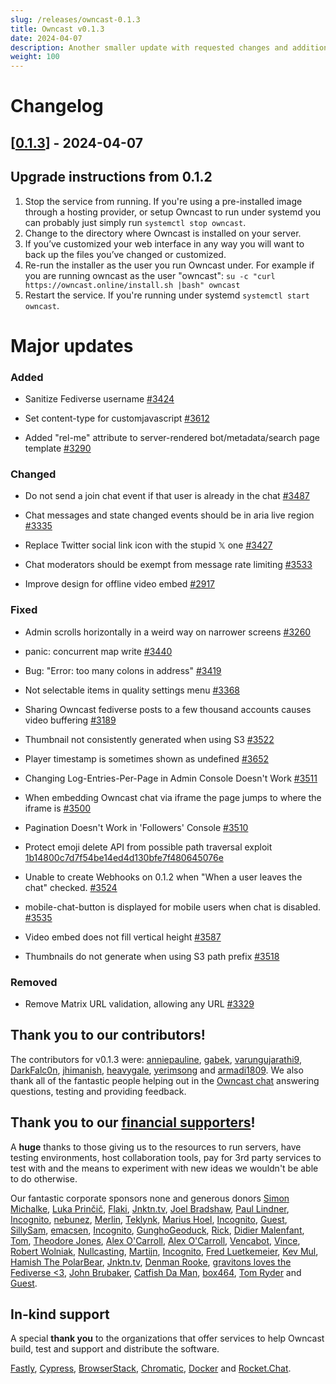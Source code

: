 ```yaml
---
slug: /releases/owncast-0.1.3
title: Owncast v0.1.3
date: 2024-04-07
description: Another smaller update with requested changes and additions.
weight: 100
---
```


# Changelog

## [[0.1.3](https://github.com/owncast/owncast/milestone/25)] - 2024-04-07

## Upgrade instructions from 0.1.2

1. Stop the service from running. If you're using a pre-installed image through a hosting provider, or setup Owncast to run under systemd you can probably just simply run `systemctl stop owncast`.
1. Change to the directory where Owncast is installed on your server.
1. If you’ve customized your web interface in any way you will want to back up the files you’ve changed or customized.
1. Re-run the installer as the user you run Owncast under. For example if you are running owncast as the user "owncast": `su -c "curl https://owncast.online/install.sh |bash" owncast`
1. Restart the service. If you're running under systemd `systemctl start owncast`.

# Major updates

### Added

- Sanitize Fediverse username [#3424](https://github.com/owncast/owncast/issues/3424)

- Set content-type for customjavascript [#3612](https://github.com/owncast/owncast/pull/3612)

- Added "rel-me" attribute to server-rendered bot/metadata/search page template [#3290](https://github.com/owncast/owncast/issues/3290)

### Changed

- Do not send a join chat event if that user is already in the chat [#3487](https://github.com/owncast/owncast/issues/3487)

- Chat messages and state changed events should be in aria live region [#3335](https://github.com/owncast/owncast/issues/3335)

- Replace Twitter social link icon with the stupid 𝕏 one [#3427](https://github.com/owncast/owncast/issues/3427)

- Chat moderators should be exempt from message rate limiting [#3533](https://github.com/owncast/owncast/issues/3533)

- Improve design for offline video embed [#2917](https://github.com/owncast/owncast/issues/2917)

### Fixed

- Admin scrolls horizontally in a weird way on narrower screens [#3260](https://github.com/owncast/owncast/issues/3260)

- panic: concurrent map write [#3440](https://github.com/owncast/owncast/issues/3440)

- Bug: "Error: too many colons in address" [#3419](https://github.com/owncast/owncast/issues/3419)

- Not selectable items in quality settings menu [#3368](https://github.com/owncast/owncast/issues/3368)

- Sharing Owncast fediverse posts to a few thousand accounts causes video buffering [#3189](https://github.com/owncast/owncast/issues/3189)

- Thumbnail not consistently generated when using S3 [#3522](https://github.com/owncast/owncast/issues/3522)

- Player timestamp is sometimes shown as undefined [#3652](https://github.com/owncast/owncast/issues/3652)

- Changing Log-Entries-Per-Page in Admin Console Doesn't Work [#3511](https://github.com/owncast/owncast/issues/3511)

- When embedding Owncast chat via iframe the page jumps to where the iframe is [#3500](https://github.com/owncast/owncast/issues/3500)

- Pagination Doesn't Work in 'Followers' Console [#3510](https://github.com/owncast/owncast/issues/3510)

- Protect emoji delete API from possible path traversal exploit [1b14800c7d7f54be14ed4d130bfe7f480645076e](https://github.com/owncast/owncast/commit/1b14800c7d7f54be14ed4d130bfe7f480645076e)

- Unable to create Webhooks on 0.1.2 when "When a user leaves the chat" checked. [#3524](https://github.com/owncast/owncast/issues/3524)

- mobile-chat-button is displayed for mobile users when chat is disabled. [#3535](https://github.com/owncast/owncast/issues/3535)

- Video embed does not fill vertical height [#3587](https://github.com/owncast/owncast/issues/3587)

- Thumbnails do not generate when using S3 path prefix [#3518](https://github.com/owncast/owncast/issues/3518)

### Removed

- Remove Matrix URL validation, allowing any URL [#3329](https://github.com/owncast/owncast/issues/3329)

## Thank you to our contributors!

The contributors for v0.1.3 were:
[anniepauline](https://github.com/anniepauline), [gabek](https://github.com/gabek), [varungujarathi9](https://github.com/varungujarathi9), [DarkFalc0n](https://github.com/DarkFalc0n), [jhimanish](https://github.com/jhimanish), [heavygale](https://github.com/heavygale), [yerimsong](https://github.com/yerimsong) and [armadi1809](https://github.com/armadi1809).
We also thank all of the fantastic people helping out in the [Owncast chat](https://owncast.rocket.chat) answering questions, testing and providing feedback.

## Thank you to our [financial supporters](https://opencollective.com/owncast)!

A **huge** thanks to those giving us to the resources to run servers, have testing environments, host collaboration tools, pay for 3rd party services to test with and the means to experiment with new ideas we wouldn't be able to do otherwise.

Our fantastic corporate sponsors none and generous donors [Simon Michalke](https://opencollective.com/simon-michalke), [Luka Prinčič](https://opencollective.com/luka-princic), [Flaki](https://opencollective.com/flaki), [Jnktn.tv](https://opencollective.com/jnktn-tv), [Joel Bradshaw](https://opencollective.com/joel-bradshaw), [Paul Lindner](https://opencollective.com/lindner), [Incognito](https://opencollective.com/incognito-3b4cd5c7), [nebunez](https://opencollective.com/nebunez), [Merlin](https://opencollective.com/johnathan-shunn), [Teklynk](https://opencollective.com/teklynk), [Marius Hoel](https://opencollective.com/mhoel), [Incognito](https://opencollective.com/user-5bdb86e0), [Guest](https://opencollective.com/guest-bef18650), [SillySam](https://opencollective.com/sillysam), [emacsen](https://opencollective.com/guest-618ea119), [Incognito](https://opencollective.com/incognito-5c38b018), [GunghoGeoduck](https://opencollective.com/guest-78ad01d4), [Rick](https://opencollective.com/patrick-materla), [Didier Malenfant](https://opencollective.com/didier-malenfant), [Tom](https://opencollective.com/tom31), [Theodore Jones](https://opencollective.com/theodore-jones), [Alex O'Carroll](https://opencollective.com/alex-ocarroll), [Alex O'Carroll](https://opencollective.com/alex-ocarroll), [Vencabot](https://opencollective.com/vencabot), [Vince](https://opencollective.com/guest-08e5b6de), [Robert Wolniak](https://opencollective.com/robert-wolniak), [Nullcasting](https://opencollective.com/guest-7e5ea2e1), [Martijn](https://opencollective.com/martijn), [Incognito](https://opencollective.com/incognito-92e7aa0d), [Fred Luetkemeier](https://opencollective.com/guest-553ff5bb), [Kev Mul](https://opencollective.com/kev-mul), [Hamish The PolarBear](https://opencollective.com/guest-92a76f2a), [Jnktn.tv](https://opencollective.com/jnktn-tv), [Denman Rooke](https://opencollective.com/denman-rooke), [gravitons loves the Fediverse &lt;3](https://opencollective.com/gravitons1), [John Brubaker](https://opencollective.com/guest-ff353a2f), [Catfish Da Man](https://opencollective.com/guest-da78333a), [box464](https://opencollective.com/box464), [Tom Ryder](https://opencollective.com/tejrnz) and [Guest](https://opencollective.com/guest-fc35aaea).

## In-kind support

A special **thank you** to the organizations that offer services to help Owncast build, test and support and distribute the software.

[Fastly](https://www.fastly.com/fast-forward), [Cypress](https://cloud.cypress.io/projects/wwi3xe), [BrowserStack](https://www.browserstack.com/open-source), [Chromatic](https://www.chromatic.com/builds?appId=629132c6e23893003a9e89c5), [Docker](https://hub.docker.com/u/owncast) and [Rocket.Chat](https://owncast.rocket.chat/).
